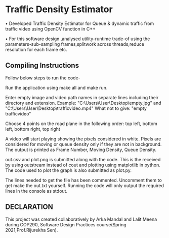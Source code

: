 # Traffic Density Estimator
• Developed Traffic Density Estimator for Queue & dynamic traffic from traffic video using OpenCV function in C++ <br>

• For this software design ,analysed utility-runtime trade-of using the parameters-sub-sampling frames,splitwork 
across threads,reduce resolution for each frame etc.

## Compiling Instructions
<!-- **Compiling Instructions** <br> -->
Follow below steps to run the code-<br>

Run the application using make all and make run.

Enter empty image and video path names in separate lines including their directory and extension. Example: "C:\Users\User\Desktop\empty.jpg" and "C:\Users\User\Desktop\trafficvideo.mp4" What not to give: "empty trafficvideo"

Choose 4 points on the road plane in the following order: top left, bottom left, bottom right, top right

A video will start playing showing the pixels considered in white. Pixels are considered for moving or queue density only if they are not in background. The output is printed as Frame Number, Moving Density, Queue Density.

out.csv and plot.png is submitted along with the code. This is the received by using outstream instead of cout and plotting using matplotlib in python.
The code used to plot the graph is also submitted as plot.py.

The lines needed to get the file has been commented. Uncomment them to get make the out.txt yourself.
Running the code will only output the required lines in the console as stdout.

## DECLARATION
<!-- **DECLARATION** <br> -->
This project was created collaboratively by Arka Mandal and Lalit Meena during COP290, Software Design Practices course(Spring 2021,Prof.Rijurekha Sen).
